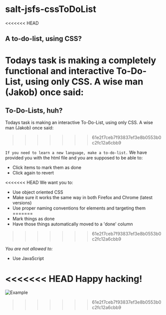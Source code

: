 # salt-jsfs-cssToDoList
<<<<<<< HEAD
## A to-do-list, using CSS?
Todays task is making a completely functional and interactive To-Do-List, using only CSS. A wise man (Jakob) once said: 
=======
## To-Do-Lists, huh?
Todays task is making an interactive To-Do-List, using only CSS. A wise man (Jakob) once said: 
>>>>>>> 61e2f7ceb7f93837ef3e8b0553b0c2fc12a6cbb9

```If you need to learn a new language, make a to-do-list.```
We have provided you with the html file and you are supposed to be able to:

* Click items to mark them as done
* Click again to revert

<<<<<<< HEAD
We want you to:
* Use object oriented CSS
* Make sure it works the same way in both Firefox and Chrome (latest versions)
* Use proper naming conventions for elements and targeting them
=======
* Mark things as done
* Have those things automatically moved to a 'done' column
>>>>>>> 61e2f7ceb7f93837ef3e8b0553b0c2fc12a6cbb9

_You are not allowed to:_
* Use JavaScript

<<<<<<< HEAD
Happy hacking!
=======
![Example](examples/2.png)
>>>>>>> 61e2f7ceb7f93837ef3e8b0553b0c2fc12a6cbb9
